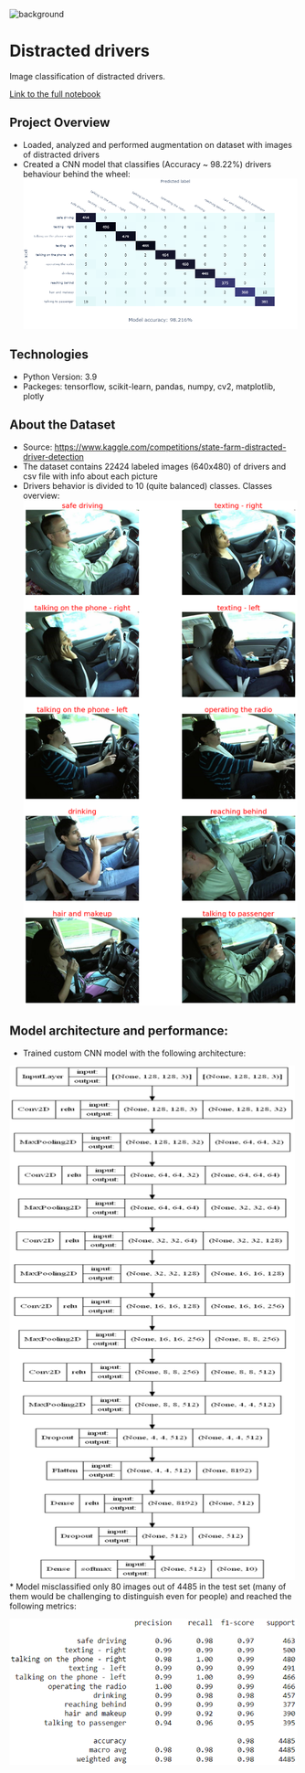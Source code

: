 ![background](https://user-images.githubusercontent.com/67295703/164965154-f5422c0a-e565-4328-972b-030aac5dfbb0.png)
# Distracted drivers
Image classification of distracted drivers.

[Link to the full notebook](https://nbviewer.org/github/CyperStone/distracted-drivers/blob/main/distracted_drivers.ipynb)

## Project Overview
* Loaded, analyzed and performed augmentation on dataset with images of distracted drivers
* Created a CNN model that classifies (Accuracy ~ 98.22%) drivers behaviour behind the wheel:
![alt text](https://github.com/CyperStone/distracted-drivers/blob/main/visualization/confusion_matrix.png)

## Technologies
* Python Version: 3.9
* Packeges: tensorflow, scikit-learn, pandas, numpy, cv2, matplotlib, plotly

## About the Dataset
* Source: https://www.kaggle.com/competitions/state-farm-distracted-driver-detection
* The dataset contains 22424 labeled images (640x480) of drivers and csv file with info about each picture
* Drivers behavior is divided to 10 (quite balanced) classes. Classes overview:
 ![alt text](https://github.com/CyperStone/distracted-drivers/blob/main/visualization/classes.png)
 
## Model architecture and performance:
* Trained custom CNN model with the following architecture:
 <img src="https://github.com/CyperStone/distracted-drivers/blob/main/visualization/model_architecture.png" width="500" height="900">
* Model misclassified only 80 images out of 4485 in the test set (many of them would be challenging to distinguish even for people) and reached the following metrics:
 
 ![alt text](https://github.com/CyperStone/distracted-drivers/blob/main/visualization/results.png)
